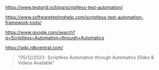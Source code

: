 https://www.testgrid.io/blog/scriptless-test-automation/

https://www.softwaretestinghelp.com/scriptless-test-automation-framework-tools/

https://www.google.com/search?q=Scriptless+Automation+through+Automatics

https://wiki.rdkcentral.com/
>"05/12/2023- Scriptless Automation through Automatics Slides & Videos Available"
